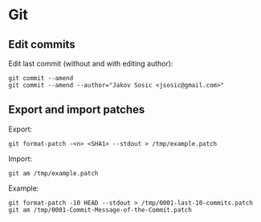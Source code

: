 # Git

## Edit commits

Edit last commit (without and with editing author):

```
git commit --amend
git commit --amend --author="Jakov Sosic <jsosic@gmail.com>"
```

## Export and import patches

Export:

```
git format-patch -<n> <SHA1> --stdout > /tmp/example.patch
```

Import:

```
git am /tmp/example.patch
```

Example:

```
git format-patch -10 HEAD --stdout > /tmp/0001-last-10-commits.patch
git am /tmp/0001-Commit-Message-of-the-Commit.patch
```
